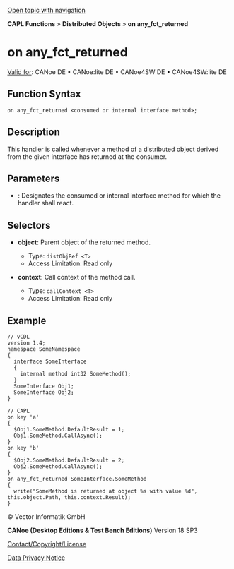 [Open topic with navigation](../../../../../CANoeDEFamily.htm#Topics/CAPLFunctions/DistributedObjects/EventProcedures/CAPLfunctionOnAnyFctRetured.md)

**CAPL Functions** » **Distributed Objects** » **on any_fct_returned**

# on any_fct_returned

[Valid for](../../../Shared/FeatureAvailability.md): CANoe DE • CANoe:lite DE • CANoe4SW DE • CANoe4SW:lite DE

## Function Syntax

`on any_fct_returned <consumed or internal interface method>;`

## Description

This handler is called whenever a method of a distributed object derived from the given interface has returned at the consumer.

## Parameters

- **<consumed or internal interface method>**: Designates the consumed or internal interface method for which the handler shall react.

## Selectors

- **object**: Parent object of the returned method.
  - Type: `distObjRef <T>`
  - Access Limitation: Read only

- **context**: Call context of the method call.
  - Type: `callContext <T>`
  - Access Limitation: Read only

## Example

```plaintext
// vCDL
version 1.4;
namespace SomeNamespace
{
  interface SomeInterface
  {
    internal method int32 SomeMethod();
  }
  SomeInterface Obj1;
  SomeInterface Obj2;
}

// CAPL
on key 'a'
{
  $Obj1.SomeMethod.DefaultResult = 1;
  Obj1.SomeMethod.CallAsync();
}
on key 'b'
{
  $Obj2.SomeMethod.DefaultResult = 2;
  Obj2.SomeMethod.CallAsync();
}
on any_fct_returned SomeInterface.SomeMethod
{
  write("SomeMethod is returned at object %s with value %d", this.object.Path, this.context.Result);
}
```

© Vector Informatik GmbH

**CANoe (Desktop Editions & Test Bench Editions)** Version 18 SP3

[Contact/Copyright/License](../../../Shared/ContactCopyrightLicense.md)

[Data Privacy Notice](https://www.vector.com/int/en/company/get-info/privacy-policy/)